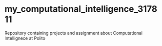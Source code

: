 # my_computational_intelligence_317811
Repository containing projects and assignment about Computational Intellignece at Polito
